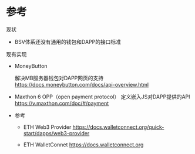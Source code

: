 # 参考

现状

- BSV体系还没有通用的钱包和DAPP的接口标准

现有实现

- MoneyButton
  
  解决MB服务器钱包对DAPP网页的支持 https://docs.moneybutton.com/docs/api-overview.html

- Maxthon 6 OPP（open payment protocol）
  定义嵌入JS对DAPP提供的API  https://v.maxthon.com/doc/#/payment

- 参考
  
  - ETH Web3 Provider https://docs.walletconnect.org/quick-start/dapps/web3-provider
  
  - ETH WalletConnet https://docs.walletconnect.org
    
    
